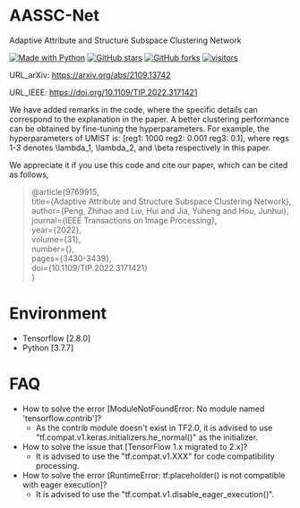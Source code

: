 # AASSC-Net
Adaptive Attribute and Structure Subspace Clustering Network

[python-img]: https://img.shields.io/github/languages/top/ZhihaoPENG-CityU/TIP22---AASSC-Net?color=lightgrey
[stars-img]: https://img.shields.io/github/stars/ZhihaoPENG-CityU/TIP22---AASSC-Net?color=yellow
[stars-url]: https://github.com/ZhihaoPENG-CityU/TIP22---AASSC-Net/stargazers
[fork-img]: https://img.shields.io/github/forks/ZhihaoPENG-CityU/TIP22---AASSC-Net?color=lightblue&label=fork
[fork-url]: https://github.com/ZhihaoPENG-CityU/TIP22---AASSC-Net/network/members
[visitors-img]: https://visitor-badge.glitch.me/badge?page_id=ZhihaoPENG-CityU.TIP22---AASSC-Net
[aassc-url]: https://github.com/ZhihaoPENG-CityU/TIP22---AASSC-Net

[![Made with Python][python-img]][aassc-url]
[![GitHub stars][stars-img]][stars-url]
[![GitHub forks][fork-img]][fork-url]
[![visitors][visitors-img]][aassc-url]


URL_arXiv: https://arxiv.org/abs/2109.13742

URL_IEEE: https://doi.org/10.1109/TIP.2022.3171421

We have added remarks in the code, where the specific details can correspond to the explanation in the paper. A better clustering performance can be obtained by fine-tuning the hyperparameters. For example, the hyperparameters of UMIST is: [reg1: 1000 reg2: 0.001 reg3: 0.1], where regs 1-3 denotes \lambda_1, \lambda_2, and \beta respectively in this paper.

We appreciate it if you use this code and cite our paper, which can be cited as follows,
> @article{9769915, <br>
>   title={Adaptive Attribute and Structure Subspace Clustering Network}, <br>
>   author={Peng, Zhihao and Liu, Hui and Jia, Yuheng and Hou, Junhui},  <br>
>   journal={IEEE Transactions on Image Processing},  <br>
>   year={2022}, <br>
>   volume={31}, <br> 
>   number={}, <br> 
>   pages={3430-3439}, <br>
>   doi={10.1109/TIP.2022.3171421} <br>
> } <br>


# Environment
+ Tensorflow [2.8.0]
+ Python [3.7.7]

# FAQ
+ How to solve the error [ModuleNotFoundError: No module named 'tensorflow.contrib']?
  +   As the contrib module doesn't exist in TF2.0, it is advised to use "tf.compat.v1.keras.initializers.he_normal()" as the initializer.
+ How to solve the issue that [TensorFlow 1.x migrated to 2.x]?
  +   It is advised to use the "tf.compat.v1.XXX" for code compatibility processing.
+ How to solve the error [RuntimeError: tf.placeholder() is not compatible with eager execution]?
  +   It is advised to use the "tf.compat.v1.disable_eager_execution()".
